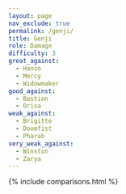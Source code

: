 ```yaml
---
layout: page
nav_exclude: true
permalink: /genji/
title: Genji
role: Damage
difficulty: 3
great_against:
  - Hanzo
  - Mercy
  - Widowmaker
good_against:
  - Bastion
  - Orisa
weak_against:
  - Brigitte
  - Doomfist
  - Pharah
very_weak_against:
  - Winston
  - Zarya
---
```


{% include comparisons.html %}